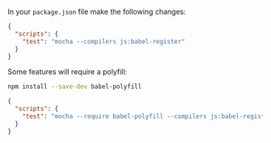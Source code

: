 In your `package.json` file make the following changes:

```json
{
  "scripts": {
    "test": "mocha --compilers js:babel-register"
  }
}
```

Some features will require a polyfill:

```sh
npm install --save-dev babel-polyfill
```

```json
{
  "scripts": {
    "test": "mocha --require babel-polyfill --compilers js:babel-register"
  }
}
```

